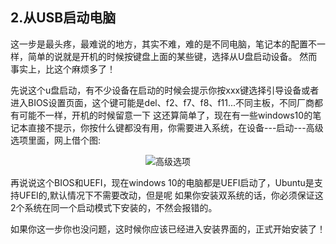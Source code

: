 ## 2.从USB启动电脑

这一步是最头疼，最难说的地方，其实不难，难的是不同电脑，笔记本的配置不一样，简单的说就是开机的时候按键盘上面的某些键，选择从U盘启动设备。
然而事实上，比这个麻烦多了！

先说这个u盘启动，有不少设备在启动的时候会提示你按xxx键选择引导设备或者进入BIOS设置页面，这个键可能是del、f2、f7、f8、f11...不同主板，不同厂商都有可能不一样，开机的时候留意一下
这还算简单了，现在有一些windows10的笔记本直接不提示，你按什么键都没有用，你需要进入系统，在设备---启动---高级选项里面，网上借个图:
<div align="center">

![高级选项](https://img.lancdn.com/landian/2016/09/25729-2.png)

</div>

再说说这个BIOS和UEFI，现在windows 10的电脑都是UEFI启动了，Ubuntu是支持UFEI的,默认情况下不需要改动，但是呢
如果你安装双系统的话，你必须保证这2个系统在同一个启动模式下安装的，不然会报错的。

如果你这一步你也没问题，这时候你应该已经进入安装界面的，正式开始安装了！
